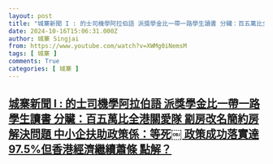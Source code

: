 ```yaml
---
layout: post
title: "城寨新聞 I : 的士司機學阿拉伯語 派獎學金比一帶一路學生讀書 分贜：百五萬比全港關愛隊 劏房改名簡約房解決問題 中小企扶助政策係：等死￼ 政策成功落實達97.5%但香港經濟繼續蕭條 點解？"
date: 2024-10-16T15:06:31.000Z
author: 城寨 Singjai
from: https://www.youtube.com/watch?v=XWMg0iNemsM
tags: [ 城寨 ]
comments: True
categories: [ 城寨 ]
---
```

<!--1729091191000-->
[城寨新聞 I : 的士司機學阿拉伯語 派獎學金比一帶一路學生讀書 分贜：百五萬比全港關愛隊 劏房改名簡約房解決問題 中小企扶助政策係：等死￼ 政策成功落實達97.5%但香港經濟繼續蕭條 點解？](https://www.youtube.com/watch?v=XWMg0iNemsM)
------

<div>

</div>
